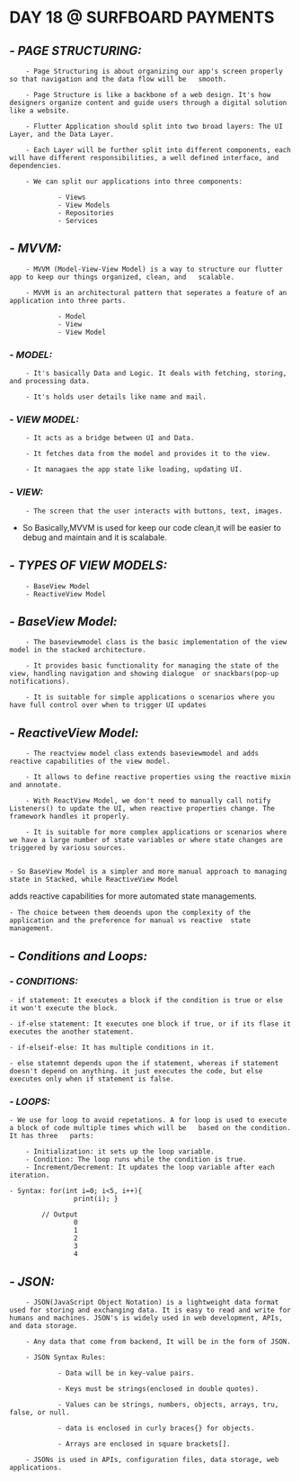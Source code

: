 # DAY 18 @ SURFBOARD PAYMENTS


## - _PAGE STRUCTURING:_

        - Page Structuring is about organizing our app's screen properly so that navigation and the data flow will be   smooth. 

        - Page Structure is like a backbone of a web design. It's how designers organize content and guide users through a digital solution like a website.

        - Flutter Application should split into two broad layers: The UI Layer, and the Data Layer.

        - Each Layer will be further split into different components, each will have different responsibilities, a well defined interface, and dependencies.

        - We can split our applications into three components:

                - Views
                - View Models
                - Repositories
                - Services

## - _MVVM:_

        - MVVM (Model-View-View Model) is a way to structure our flutter app to keep our things organized, clean, and   scalable. 

        - MVVM is an architectural pattern that seperates a feature of an application into three parts.

                - Model 
                - View 
                - View Model


### - _MODEL:_

        - It's basically Data and Logic. It deals with fetching, storing, and processing data.

        - It's holds user details like name and mail.

### - _VIEW MODEL:_

        - It acts as a bridge between UI and Data.

        - It fetches data from the model and provides it to the view.

        - It managaes the app state like loading, updating UI.

### - _VIEW:_

        - The screen that the user interacts with buttons, text, images.



  - So Basically,MVVM is used for keep our code clean,it will be easier to debug and maintain and it is scalabale.



## - _TYPES OF VIEW MODELS:_

        - BaseView Model
        - ReactiveView Model

## - _BaseView Model:_

        - The baseviewmodel class is the basic implementation of the view model in the stacked architecture.
        
        - It provides basic functionality for managing the state of the view, handling navigation and showing dialogue  or snackbars(pop-up notifications).

        - It is suitable for simple applications o scenarios where you have full control over when to trigger UI updates


## - _ReactiveView Model:_

        - The reactview model class extends baseviewmodel and adds reactive capabilities of the view model.

        - It allows to define reactive properties using the reactive mixin and annotate.

        - With ReactView Model, we don't need to manually call notify Listeners() to update the UI, when reactive properties change. The framework handles it properly.

        - It is suitable for more complex applications or scenarios where we have a large number of state variables or where state changes are triggered by variosu sources.


    - So BaseView Model is a simpler and more manual approach to managing state in Stacked, while ReactiveView Model   
adds reactive capabilities for more automated state managements.

    - The choice between them deoends upon the complexity of the application and the preference for manual vs reactive  state management.

## - _Conditions and Loops:_

 ### - _CONDITIONS:_

    - if statement: It executes a block if the condition is true or else it won't execute the block.

    - if-else statement: It executes one block if true, or if its flase it executes the another statement.

    - if-elseif-else: It has multiple conditions in it.
    
    - else statemnt depends upon the if statement, whereas if statement doesn't depend on anything. it just executes the code, but else executes only when if statement is false.



 ### - _LOOPS:_


    - We use for loop to avoid repetations. A for loop is used to execute a block of code multiple times which will be   based on the condition. It has three   parts: 

        - Initialization: it sets up the loop variable.
        - Condition: The loop runs while the condition is true.
        - Increment/Decrement: It updates the loop variable after each iteration.

    - Syntax: for(int i=0; i<5, i++){                
                    print(i); }

            // Output
                    0
                    1
                    2
                    3
                    4


## - _JSON:_
        
        - JSON(JavaScript Object Notation) is a lightweight data format used for storing and exchanging data. It is easy to read and write for humans and machines. JSON's is widely used in web development, APIs, and data storage.

        - Any data that come from backend, It will be in the form of JSON.
    
        - JSON Syntax Rules: 

                - Data will be in key-value pairs.

                - Keys must be strings(enclosed in double quotes).

                - Values can be strings, numbers, objects, arrays, tru, false, or null.

                - data is enclosed in curly braces{} for objects.

                - Arrays are enclosed in square brackets[].

        - JSONs is used in APIs, configuration files, data storage, web applications.
